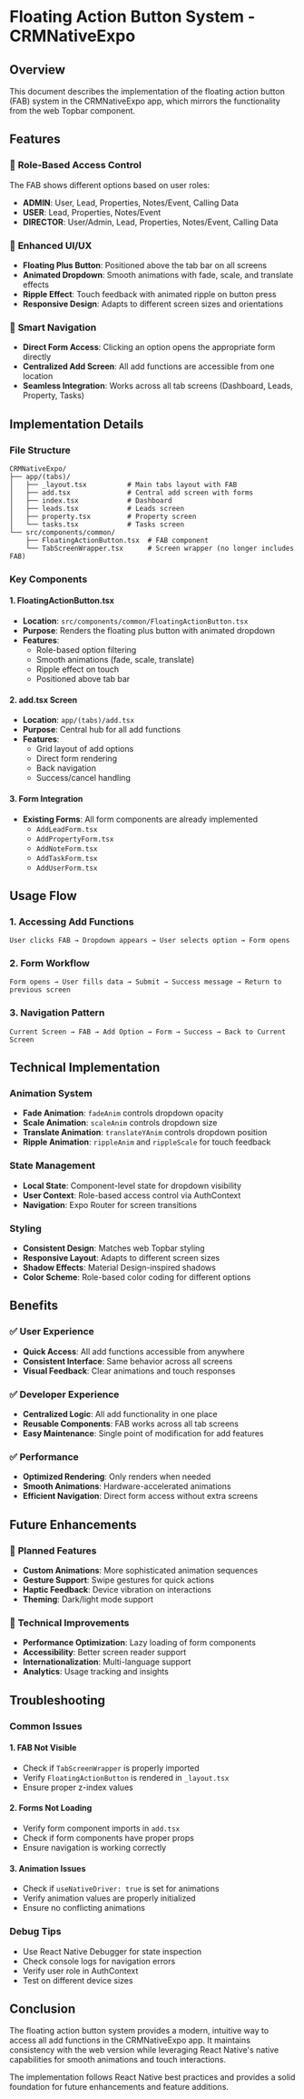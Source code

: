 # Floating Action Button System - CRMNativeExpo

## Overview

This document describes the implementation of the floating action button (FAB) system in the CRMNativeExpo app, which mirrors the functionality from the web Topbar component.

## Features

### 🎯 **Role-Based Access Control**
The FAB shows different options based on user roles:
- **ADMIN**: User, Lead, Properties, Notes/Event, Calling Data
- **USER**: Lead, Properties, Notes/Event  
- **DIRECTOR**: User/Admin, Lead, Properties, Notes/Event, Calling Data

### 🎨 **Enhanced UI/UX**
- **Floating Plus Button**: Positioned above the tab bar on all screens
- **Animated Dropdown**: Smooth animations with fade, scale, and translate effects
- **Ripple Effect**: Touch feedback with animated ripple on button press
- **Responsive Design**: Adapts to different screen sizes and orientations

### 🔄 **Smart Navigation**
- **Direct Form Access**: Clicking an option opens the appropriate form directly
- **Centralized Add Screen**: All add functions are accessible from one location
- **Seamless Integration**: Works across all tab screens (Dashboard, Leads, Property, Tasks)

## Implementation Details

### File Structure
```
CRMNativeExpo/
├── app/(tabs)/
│   ├── _layout.tsx          # Main tabs layout with FAB
│   ├── add.tsx              # Central add screen with forms
│   ├── index.tsx            # Dashboard
│   ├── leads.tsx            # Leads screen
│   ├── property.tsx         # Property screen
│   └── tasks.tsx            # Tasks screen
└── src/components/common/
    ├── FloatingActionButton.tsx  # FAB component
    └── TabScreenWrapper.tsx      # Screen wrapper (no longer includes FAB)
```

### Key Components

#### 1. **FloatingActionButton.tsx**
- **Location**: `src/components/common/FloatingActionButton.tsx`
- **Purpose**: Renders the floating plus button with animated dropdown
- **Features**:
  - Role-based option filtering
  - Smooth animations (fade, scale, translate)
  - Ripple effect on touch
  - Positioned above tab bar

#### 2. **add.tsx Screen**
- **Location**: `app/(tabs)/add.tsx`
- **Purpose**: Central hub for all add functions
- **Features**:
  - Grid layout of add options
  - Direct form rendering
  - Back navigation
  - Success/cancel handling

#### 3. **Form Integration**
- **Existing Forms**: All form components are already implemented
  - `AddLeadForm.tsx`
  - `AddPropertyForm.tsx`
  - `AddNoteForm.tsx`
  - `AddTaskForm.tsx`
  - `AddUserForm.tsx`

## Usage Flow

### 1. **Accessing Add Functions**
```
User clicks FAB → Dropdown appears → User selects option → Form opens
```

### 2. **Form Workflow**
```
Form opens → User fills data → Submit → Success message → Return to previous screen
```

### 3. **Navigation Pattern**
```
Current Screen → FAB → Add Option → Form → Success → Back to Current Screen
```

## Technical Implementation

### Animation System
- **Fade Animation**: `fadeAnim` controls dropdown opacity
- **Scale Animation**: `scaleAnim` controls dropdown size
- **Translate Animation**: `translateYAnim` controls dropdown position
- **Ripple Animation**: `rippleAnim` and `rippleScale` for touch feedback

### State Management
- **Local State**: Component-level state for dropdown visibility
- **User Context**: Role-based access control via AuthContext
- **Navigation**: Expo Router for screen transitions

### Styling
- **Consistent Design**: Matches web Topbar styling
- **Responsive Layout**: Adapts to different screen sizes
- **Shadow Effects**: Material Design-inspired shadows
- **Color Scheme**: Role-based color coding for different options

## Benefits

### ✅ **User Experience**
- **Quick Access**: All add functions accessible from anywhere
- **Consistent Interface**: Same behavior across all screens
- **Visual Feedback**: Clear animations and touch responses

### ✅ **Developer Experience**
- **Centralized Logic**: All add functionality in one place
- **Reusable Components**: FAB works across all tab screens
- **Easy Maintenance**: Single point of modification for add features

### ✅ **Performance**
- **Optimized Rendering**: Only renders when needed
- **Smooth Animations**: Hardware-accelerated animations
- **Efficient Navigation**: Direct form access without extra screens

## Future Enhancements

### 🚀 **Planned Features**
- **Custom Animations**: More sophisticated animation sequences
- **Gesture Support**: Swipe gestures for quick actions
- **Haptic Feedback**: Device vibration on interactions
- **Theming**: Dark/light mode support

### 🔧 **Technical Improvements**
- **Performance Optimization**: Lazy loading of form components
- **Accessibility**: Better screen reader support
- **Internationalization**: Multi-language support
- **Analytics**: Usage tracking and insights

## Troubleshooting

### Common Issues

#### 1. **FAB Not Visible**
- Check if `TabScreenWrapper` is properly imported
- Verify `FloatingActionButton` is rendered in `_layout.tsx`
- Ensure proper z-index values

#### 2. **Forms Not Loading**
- Verify form component imports in `add.tsx`
- Check if form components have proper props
- Ensure navigation is working correctly

#### 3. **Animation Issues**
- Check if `useNativeDriver: true` is set for animations
- Verify animation values are properly initialized
- Ensure no conflicting animations

### Debug Tips
- Use React Native Debugger for state inspection
- Check console logs for navigation errors
- Verify user role in AuthContext
- Test on different device sizes

## Conclusion

The floating action button system provides a modern, intuitive way to access all add functions in the CRMNativeExpo app. It maintains consistency with the web version while leveraging React Native's native capabilities for smooth animations and touch interactions.

The implementation follows React Native best practices and provides a solid foundation for future enhancements and feature additions.
